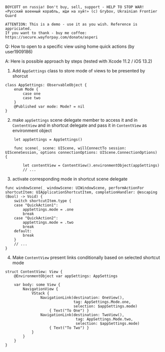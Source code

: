 ```
BOYCOTT on russia! Don't buy, sell, support - HELP TO STOP WAR!
«Русский военный корабль, иди на хуй!» (c) Grybov, Ukrainian Frontier Guard

ATTENTION: This is a demo - use it as you wish. Reference is appriciated.
If you want to thank - buy me coffee: https://secure.wayforpay.com/donate/asperi
```

Q: How to open to a specific view using home quick actions (by user1909186)

A: Here is possible approach by steps (tested with Xcode 11.2 / iOS 13.2)

1) Add `AppSettings` class to store mode of views to be presented by shorcut

```
class AppSettings: ObservableObject {
    enum Mode {
        case one
        case two
    }
    @Published var mode: Mode? = nil
}
```

2) make `appSettings` scene delegate member to access it and in `ContentView` and in shortcut delegate and pass it in `ContentView` as environment object

```
    let appSettings = AppSettings()
    
    func scene(_ scene: UIScene, willConnectTo session: UISceneSession, options connectionOptions: UIScene.ConnectionOptions) {
    
        let contentView = ContentView().environmentObject(appSettings)
        // ...
```

3) activate corresponding mode in shortcut scene delegate

```
func windowScene(_ windowScene: UIWindowScene, performActionFor shortcutItem: UIApplicationShortcutItem, completionHandler: @escaping (Bool) -> Void) {
    switch shortcutItem.type {
    case "QuickAction1":
        appSettings.mode = .one
        break
    case "QuickAction2":
        appSettings.mode = .two
        break
    default:
        break
    }
    // ...
}
```

4) Make `ContentView` present links conditionally based on selected shortcut mode

```
struct ContentView: View {
    @EnvironmentObject var appSettings: AppSettings

    var body: some View {
        NavigationView {
            VStack {
                NavigationLink(destination: OneView(),
                               tag: AppSettings.Mode.one,
                               selection: $appSettings.mode)
                    { Text("To One") }
                NavigationLink(destination: TwoView(),
                                tag: AppSettings.Mode.two,
                                selection: $appSettings.mode)
                    { Text("To Two") }
            }
        }
    }
}
```
